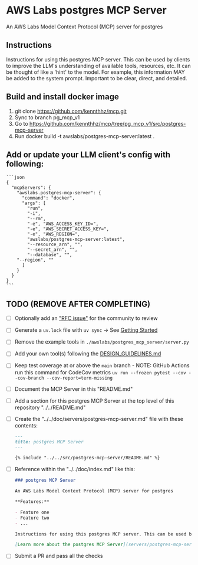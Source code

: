 # AWS Labs postgres MCP Server

An AWS Labs Model Context Protocol (MCP) server for postgres

## Instructions

Instructions for using this postgres MCP server. This can be used by clients to improve the LLM's understanding of available tools, resources, etc. It can be thought of like a 'hint' to the model. For example, this information MAY be added to the system prompt. Important to be clear, direct, and detailed.

## Build and install docker image

1. git clone https://github.com/kennthhz/mcp.git
2. Sync to branch pg_mcp_v1
3. Go to https://github.com/kennthhz/mcp/tree/pg_mcp_v1/src/postgres-mcp-server
4. Run docker build -t awslabs/postgres-mcp-server:latest .

## Add or update your LLM client's config with following:

<pre><code>```json 
{
  "mcpServers": {
    "awslabs.postgres-mcp-server": {
      "command": "docker",
      "args": [
        "run", 
        "-i", 
        "--rm",
        "-e", "AWS_ACCESS_KEY_ID=<your data>",
        "-e", "AWS_SECRET_ACCESS_KEY=<your data>",
        "-e", "AWS_REGION=<your data>",
        "awslabs/postgres-mcp-server:latest", 
        "--resource_arn", "<your data>",
        "--secret_arn", "<your data>",
        "--database", "<your data>",
	"--region", "<your data>"
      ]
    }
  }
}
```</code></pre>

## TODO (REMOVE AFTER COMPLETING)

* [ ] Optionally add an ["RFC issue"](https://github.com/awslabs/mcp/issues) for the community to review
* [ ] Generate a `uv.lock` file with `uv sync` -> See [Getting Started](https://docs.astral.sh/uv/getting-started/)
* [ ] Remove the example tools in `./awslabs/postgres_mcp_server/server.py`
* [ ] Add your own tool(s) following the [DESIGN_GUIDELINES.md](https://github.com/awslabs/mcp/blob/main/DESIGN_GUIDELINES.md)
* [ ] Keep test coverage at or above the `main` branch - NOTE: GitHub Actions run this command for CodeCov metrics `uv run --frozen pytest --cov --cov-branch --cov-report=term-missing`
* [ ] Document the MCP Server in this "README.md"
* [ ] Add a section for this postgres MCP Server at the top level of this repository "../../README.md"
* [ ] Create the "../../doc/servers/postgres-mcp-server.md" file with these contents:

    ```markdown
    ---
    title: postgres MCP Server
    ---

    {% include "../../src/postgres-mcp-server/README.md" %}
    ```
  
* [ ] Reference within the "../../doc/index.md" like this:

    ```markdown
    ### postgres MCP Server
    
    An AWS Labs Model Context Protocol (MCP) server for postgres
    
    **Features:**
    
    - Feature one
    - Feature two
    - ...

    Instructions for using this postgres MCP server. This can be used by clients to improve the LLM's understanding of available tools, resources, etc. It can be thought of like a 'hint' to the model. For example, this information MAY be added to the system prompt. Important to be clear, direct, and detailed.
    
    [Learn more about the postgres MCP Server](servers/postgres-mcp-server.md)
    ```

* [ ] Submit a PR and pass all the checks
